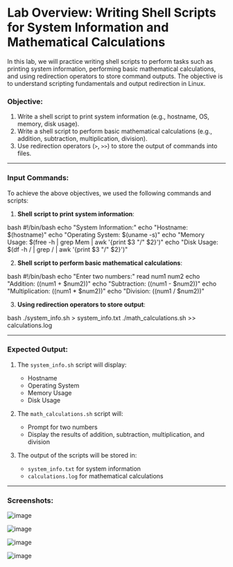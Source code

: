 # Lab Overview: Writing Shell Scripts for System Information and Mathematical Calculations

In this lab, we will practice writing shell scripts to perform tasks such as printing system information, performing basic mathematical calculations, and using redirection operators to store command outputs. The objective is to understand scripting fundamentals and output redirection in Linux.

### Objective:
1. Write a shell script to print system information (e.g., hostname, OS, memory, disk usage).
2. Write a shell script to perform basic mathematical calculations (e.g., addition, subtraction, multiplication, division).
3. Use redirection operators (`>`, `>>`) to store the output of commands into files.

---

### Input Commands:

To achieve the above objectives, we used the following commands and scripts:

1. **Shell script to print system information**:
   
bash
   #!/bin/bash
   echo "System Information:"
   echo "Hostname: $(hostname)"
   echo "Operating System: $(uname -s)"
   echo "Memory Usage: $(free -h | grep Mem | awk '{print $3 "/" $2}')"
   echo "Disk Usage: $(df -h / | grep / | awk '{print $3 "/" $2}')"

2. **Shell script to perform basic mathematical calculations**:
   
bash
   #!/bin/bash
   echo "Enter two numbers:"
   read num1 num2
   echo "Addition: $(($num1 + $num2))"
   echo "Subtraction: $(($num1 - $num2))"
   echo "Multiplication: $(($num1 * $num2))"
   echo "Division: $(($num1 / $num2))"

3. **Using redirection operators to store output**:
   
bash
   ./system_info.sh > system_info.txt
   ./math_calculations.sh >> calculations.log

---

### Expected Output:

1. The `system_info.sh` script will display:
   - Hostname
   - Operating System
   - Memory Usage
   - Disk Usage

2. The `math_calculations.sh` script will:
   - Prompt for two numbers
   - Display the results of addition, subtraction, multiplication, and division

3. The output of the scripts will be stored in:
   - `system_info.txt` for system information
   - `calculations.log` for mathematical calculations

---

### Screenshots:

![image](https://github.com/user-attachments/assets/59844fde-0e13-429d-b15f-c236206bc3df)

![image](https://github.com/user-attachments/assets/8e31a1c9-87a1-4f35-9a71-f86af1a95297)

![image](https://github.com/user-attachments/assets/ceee828e-48e4-4d5d-94ac-dd36860bed1d)

![image](https://github.com/user-attachments/assets/f7378d5c-ec8d-478c-8e31-70a73df4e463)
